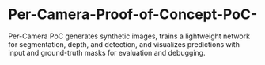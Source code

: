 # Per-Camera-Proof-of-Concept-PoC-
Per-Camera PoC generates synthetic images, trains a lightweight network for segmentation, depth, and detection, and visualizes predictions with input and ground-truth masks for evaluation and debugging.
